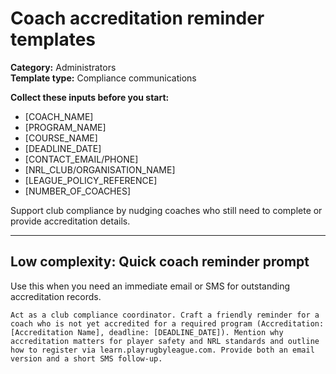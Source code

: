 # Coach accreditation reminder templates

**Category:** Administrators  
**Template type:** Compliance communications

**Collect these inputs before you start:**

- [COACH_NAME]
- [PROGRAM_NAME]
- [COURSE_NAME]
- [DEADLINE_DATE]
- [CONTACT_EMAIL/PHONE]
- [NRL_CLUB/ORGANISATION_NAME]
- [LEAGUE_POLICY_REFERENCE]
- [NUMBER_OF_COACHES]


Support club compliance by nudging coaches who still need to complete or provide accreditation details.

---

## Low complexity: Quick coach reminder prompt

Use this when you need an immediate email or SMS for outstanding accreditation records.

```text
Act as a club compliance coordinator. Craft a friendly reminder for a coach who is not yet accredited for a required program (Accreditation: [Accreditation Name], deadline: [DEADLINE_DATE]). Mention why accreditation matters for player safety and NRL standards and outline how to register via learn.playrugbyleague.com. Provide both an email version and a short SMS follow-up.
```

